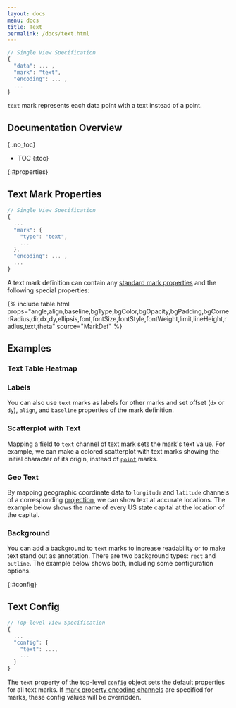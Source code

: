 ```yaml
---
layout: docs
menu: docs
title: Text
permalink: /docs/text.html
---
```


```js
// Single View Specification
{
  "data": ... ,
  "mark": "text",
  "encoding": ... ,
  ...
}
```

`text` mark represents each data point with a text instead of a point.

<!--prettier-ignore-start-->
## Documentation Overview
{:.no_toc}

- TOC
{:toc}

<!--prettier-ignore-end-->

{:#properties}

## Text Mark Properties

```js
// Single View Specification
{
  ...
  "mark": {
    "type": "text",
    ...
  },
  "encoding": ... ,
  ...
}
```

<span class="vl-example" data-name="text_params" figure-only=true></span>

A text mark definition can contain any [standard mark properties](mark.html#mark-def) and the following special properties:

{% include table.html props="angle,align,baseline,bgType,bgColor,bgOpacity,bgPadding,bgCornerRadius,dir,dx,dy,ellipsis,font,fontSize,fontStyle,fontWeight,limit,lineHeight,radius,text,theta" source="MarkDef" %}

## Examples

### Text Table Heatmap

<span class="vl-example" data-name="layer_text_heatmap"></span>

### Labels

You can also use `text` marks as labels for other marks and set offset (`dx` or `dy`), `align`, and `baseline` properties of the mark definition.

<span class="vl-example" data-name="layer_bar_labels"></span>

### Scatterplot with Text

Mapping a field to `text` channel of text mark sets the mark's text value. For example, we can make a colored scatterplot with text marks showing the initial character of its origin, instead of [`point`](point.html#color) marks.

<span class="vl-example" data-name="text_scatterplot_colored"></span>

### Geo Text

By mapping geographic coordinate data to `longitude` and `latitude` channels of a corresponding [projection](projection.html), we can show text at accurate locations. The example below shows the name of every US state capital at the location of the capital.

<span class="vl-example" data-name="geo_text"></span>

### Background

You can add a background to `text` marks to increase readability or to make text stand out as annotation. There are two background types: `rect` and `outline`. The example below shows both, including some configuration options.

<span class="vl-example" data-name="layer_text_background"></span>

{:#config}

## Text Config

```js
// Top-level View Specification
{
  ...
  "config": {
    "text": ...,
    ...
  }
}
```

The `text` property of the top-level [`config`](config.html) object sets the default properties for all text marks. If [mark property encoding channels](encoding.html#mark-prop) are specified for marks, these config values will be overridden.

